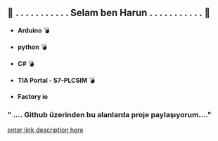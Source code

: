﻿
## 👋 . . . . . . . . . . .   Selam ben Harun . . . . . . . . . . .  👋 

*  **Arduino**  💣

*  **python**  💣
 
*  **C#**  💣

*  **TIA Portal - S7-PLCSIM** 💣

*  **Factory io**

### " .... Github üzerinden bu alanlarda proje paylaşıyorum...."

[enter link description here](https://media.giphy.com/media/966mfV3oYPLsk/giphy.gif)
<!--
**hrngcmn/hrngcmn** is a ✨ _special_ ✨ repository because its `README.md` (this file) appears on your GitHub profile.

